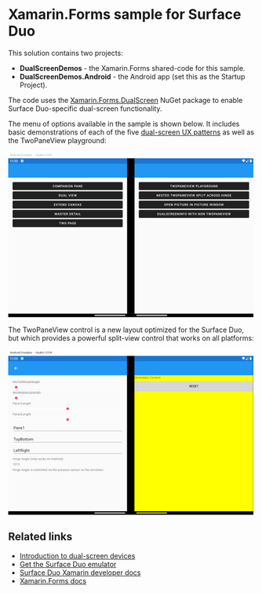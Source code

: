 # Xamarin.Forms sample for Surface Duo

This solution contains two projects:

- **DualScreenDemos** - the Xamarin.Forms shared-code for this sample.
- **DualScreenDemos.Android** - the Android app (set this as the Startup Project).

The code uses the [Xamarin.Forms.DualScreen](https://www.nuget.org/packages/Xamarin.Forms.DualScreen/) NuGet package to enable Surface Duo-specific dual-screen functionality.

The menu of options available in the sample is shown below. It includes basic demonstrations of each of the five [dual-screen UX patterns](https://docs.microsoft.com/dual-screen/introduction#dual-screen-app-patterns) as well as the TwoPaneView playground:

![Surface Duo sample app menu](Screenshots/xamarin-forms-menu-500.png)

The TwoPaneView control is a new layout optimized for the Surface Duo, but which provides a powerful split-view control that works on all platforms:

![Surface Duo Xamarin.Forms TwoPaneView demo screen](Screenshots/xamarin-forms-twopaneview-500.png)

## Related links

- [Introduction to dual-screen devices](https://docs.microsoft.com/dual-screen/introduction)
- [Get the Surface Duo emulator](https://docs.microsoft.com/dual-screen/android/emulator/)
- [Surface Duo Xamarin developer docs](https://docs.microsoft.com/dual-screen/xamarin/)
- [Xamarin.Forms docs](https://docs.microsoft.com/xamarin/xamarin-forms/app-fundamentals/dual-screen/)
